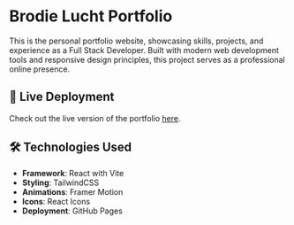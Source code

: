 # Brodie Lucht Portfolio

This is the personal portfolio website, showcasing skills, projects, and experience as a Full Stack Developer. Built with modern web development tools and responsive design principles, this project serves as a professional online presence.

## 🚀 Live Deployment
Check out the live version of the portfolio [here](https://b-lucht.github.io/react-portfolio/).

## 🛠️ Technologies Used
- **Framework**: React with Vite
- **Styling**: TailwindCSS
- **Animations**: Framer Motion
- **Icons**: React Icons
- **Deployment**: GitHub Pages
